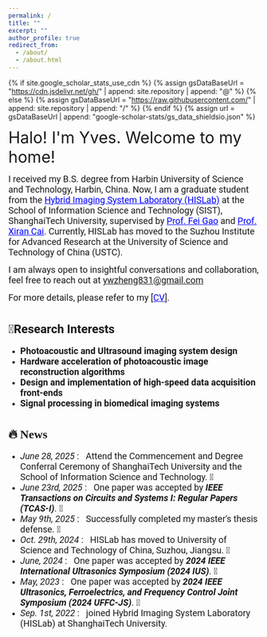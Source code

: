 ```yaml
---
permalink: /
title: ""
excerpt: ""
author_profile: true
redirect_from: 
  - /about/
  - /about.html
---
```


{% if site.google_scholar_stats_use_cdn %}
{% assign gsDataBaseUrl = "https://cdn.jsdelivr.net/gh/" | append: site.repository | append: "@" %}
{% else %}
{% assign gsDataBaseUrl = "https://raw.githubusercontent.com/" | append: site.repository | append: "/" %}
{% endif %}
{% assign url = gsDataBaseUrl | append: "google-scholar-stats/gs_data_shieldsio.json" %}

<span class='anchor' id='about-me'></span>

<span style="font-size: 32px;">Halo! I'm Yves. Welcome to my home!</span>

<span style="font-family: Roboto;font-size: 18px;">I received my B.S. degree from Harbin University of Science and Technology, Harbin, China. Now, I am a graduate student from the <a href="http://www.hislab.cn/" target="_blank" rel="noopener noreferrer" style="color: blue;">Hybrid Imaging System Laboratory (HISLab)</a> at the School of Information Science and Technology (SIST), ShanghaiTech University, supervised by <a href="https://scholar.google.com/citations?hl=en&user=aDTizY8AAAAJ" target="_blank" rel="noopener noreferrer" style="color: blue;">Prof. Fei Gao</a> and <a href="https://scholar.google.com/citations?user=O5fKAhoAAAAJ&hl=en" target="_blank" rel="noopener noreferrer" style="color: blue;">Prof. Xiran Cai</a>. Currently, HISLab has moved to the Suzhou Institute for Advanced Research at the University of Science and Technology of China (USTC).</span>

<span style="font-family: Roboto;font-size: 18px;">I am always open to insightful conversations and collaboration, feel free to reach out at  <a href="mailto:ywzheng831@gmail.com">ywzheng831@gmail.com</a></span>

<span style="font-family: Roboto;font-size: 18px;">For more details, please refer to my [<a href="/_pages/CVandCourseProjects/CV_Yves.pdf" target="_blank" rel="noopener noreferrer" style="color: blue;">CV</a>].</span>

#  <span style="font-family: Roboto;font-size: 24px;">🧐Research Interests</span>
- **<span style="font-family: Roboto;font-size: 18px;">Photoacoustic and Ultrasound imaging system design</span>**
- **<span style="font-family: Roboto;font-size: 18px;">Hardware acceleration of photoacoustic image reconstruction algorithms</span>**  
- **<span style="font-family: Roboto;font-size: 18px;">Design and implementation of high-speed data acquisition front-ends</span>**
- **<span style="font-family: Roboto;font-size: 18px;">Signal processing in biomedical imaging systems</span>**
<!--My research interest includes neural machine translation and computer vision. I have published more than 100 papers at the top international AI conferences with total <a href='https://scholar.google.com/citations?user=DhtAFkwAAAAJ'>google scholar citations <strong><span id='total_cit'>260000+</span></strong></a> (You can also use google scholar badge <a href='https://scholar.google.com/citations?user=DhtAFkwAAAAJ'><img src="https://img.shields.io/endpoint?url={{ url | url_encode }}&logo=Google%20Scholar&labelColor=f6f6f6&color=9cf&style=flat&label=citations"></a>).这里可以加谷歌引用数量 -->

#  <span style="font-family: Microsoft YaHei;font-size: 24px;">🔥 News</span>
- <span style="font-family: Roboto;font-size: 18px;">*June 28, 2025* : &nbsp; Attend the Commencement and Degree Conferral Ceremony of ShanghaiTech University and the School of Information Science and Technology. 🎉</span>
- <span style="font-family: Roboto;font-size: 18px;">*June 23rd, 2025* : &nbsp; One paper was accepted by <span style="font-weight: bold; font-family: Roboto;font-size: 18px;">*IEEE Transactions on Circuits and Systems I: Regular Papers (TCAS-I)*</span>. 🎉</span>
- <span style="font-family: Roboto;font-size: 18px;">*May 9th, 2025* : &nbsp; Successfully completed my master's thesis defense. 🎉</span>
- <span style="font-family: Roboto;font-size: 18px;">*Oct. 29th, 2024* : &nbsp; HISLab has moved to University of Science and Technology of China, Suzhou, Jiangsu. 🎉</span>
- <span style="font-family: Roboto;font-size: 18px;">*June, 2024* : &nbsp; One paper was accepted by <span style="font-weight: bold; font-family: Roboto;font-size: 18px;">*2024 IEEE International Ultrasonics Symposium  (2024 IUS)*</span>. 🎉</span>
- <span style="font-family: Roboto;font-size: 18px;">*May, 2023* : &nbsp; One paper was accepted by <span style="font-weight: bold; font-family: Roboto; font-size: 18px;">*2024 IEEE Ultrasonics, Ferroelectrics, and Frequency Control Joint Symposium (2024 UFFC-JS)*</span>. 🎉</span>
- <span style="font-family: Roboto;font-size: 18px;">*Sep. 1st, 2022* : &nbsp; joined  Hybrid Imaging System Laboratory (HISLab) at ShanghaiTech University.</span>


<!--
[Deep Residual Learning for Image Recognition](https://openaccess.thecvf.com/content_cvpr_2016/papers/He_Deep_Residual_Learning_CVPR_2016_paper.pdf)
-->

<!--
[**Project**](https://scholar.google.com/citations?view_op=view_citation&hl=zh-CN&user=DhtAFkwAAAAJ&citation_for_view=DhtAFkwAAAAJ:ALROH1vI_8AC) <strong><span class='show_paper_citations' data='DhtAFkwAAAAJ:ALROH1vI_8AC'></span></strong>
- Lorem ipsum dolor sit amet
</div>
</div>

- [Lorem ipsum dolor sit amet](https://github.com), A, B, C, **CVPR 2020**
-->




<!--# 💬 Invited Talks
- *2021.06*, Lorem ipsum dolor sit amet, consectetur adipiscing elit. Vivamus ornare aliquet ipsum, ac tempus justo dapibus sit amet. 
- *2021.03*, Lorem ipsum dolor sit amet, consectetur adipiscing elit. Vivamus ornare aliquet ipsum, ac tempus justo dapibus sit amet.
-->



